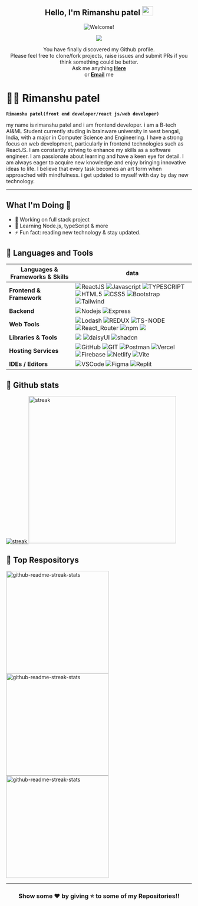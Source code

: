 <div align="center">
<h2> Hello, I'm Rimanshu patel <img src="https://user-images.githubusercontent.com/1303154/88677602-1635ba80-d120-11ea-84d8-d263ba5fc3c0.gif" width="30px" height='25px'></h2>
</div>

<div align="center"><img src="https://readme-typing-svg.herokuapp.com?color=%23FFD617&size=20&multiline=true&width=515&lines=Welcome+to+rimanshuPatel+Github+Profile" alt="Welcome!"/></div>

<p align="center">
<img  src="https://komarev.com/ghpvc/?username=rimanshupatel&color=brightgreen">
</p>

<p align="center"> You have finally discovered my Github profile. <br>
Please feel free to clone/fork projects, raise issues and submit PRs if you think something could be better. <br>
Ask me anything <a href="https://github.com/rimanshupatel/rimanshupatel/issues/new"><b>Here</b></a><br>
or <a href="mailto:rimanshupatel1@gmail.com" target='_blank'><b>Email</b></a> me</p>

# 🏄‍♂️ Rimanshu patel

**`Rimanshu patel(front end developer/react js/web developer)`**

my name is rimanshu patel and i am frontend developer. i am a B-tech AI&ML Student currently studing in brainware university in west bengal, India, with a major in Computer Science and Engineering. I have a strong focus on web development, particularly in frontend technologies such as ReactJS. I am constantly striving to enhance my skills as a software engineer.
I am passionate about learning and have a keen eye for detail. I am always eager to acquire new knowledge and enjoy bringing innovative ideas to life. I believe that every task becomes an art form when approached with mindfulness. i get updated to myself with day by day new technology.

---

## What I'm Doing 🦄

- 🔭 Working on full stack project
- 🌱 Learning Node.js, typeScript & more
- ⚡ Fun fact: reading new technology & stay updated.

## 🧰 Languages and Tools

| Languages & Frameworks & Skills | data                                                      |
| ----------------------------------------- | -------------------------------------------------------------- |
|  **Frontend & Framework**  | ![ReactJS](https://img.shields.io/badge/-ReactJS-%2361DAFB?style=for-the-badge&logo=react&logoColor=white) ![Javascript](https://img.shields.io/badge/JavaScript-F7DF1E.svg?style=for-the-badge&logo=javascript&logoColor=white) ![TYPESCRIPT](https://img.shields.io/badge/TypeScript-007ACC?style=for-the-badge&logo=typescript&logoColor=white) ![HTML5](https://img.shields.io/badge/-HTML5-E34F26?style=for-the-badge&logo=html5&logoColor=white) ![CSS5](https://img.shields.io/badge/CSS3-1572B6?style=for-the-badge&logo=css3&logoColor=white) ![Bootstrap](https://img.shields.io/badge/Bootstrap-563D7C?style=for-the-badge&logo=bootstrap&logoColor=white)  ![Tailwind](https://img.shields.io/badge/TailwindCSS-06B6D4?style=for-the-badge&logo=tailwindcss&logoColor=white)|
| **Backend** |![Nodejs](https://img.shields.io/badge/Node.js-43853D.svg?style=for-the-badge&logo=node.js&logoColor=white) ![Express](https://img.shields.io/badge/Express%20js-000000?style=for-the-badge&logo=express&logoColor=white)|
| **Web Tools**| ![Lodash](https://img.shields.io/badge/Lodash-3492FF?style=for-the-badge&logo=lodash&logoColor=white")  ![REDUX](https://img.shields.io/badge/Redux-593D88?style=for-the-badge&logo=redux&logoColor=white) ![TS-NODE](https://img.shields.io/badge/ts--node-3178C6?style=for-the-badge&logo=ts-node&logoColor=white)  ![React_Router](https://img.shields.io/badge/React_Router-CA4245?style=for-the-badge&logo=react-router&logoColor=white) ![npm](https://img.shields.io/badge/npm-CB3837?style=for-the-badge&logo=npm&logoColor=white)  ![](https://img.shields.io/badge/ESLint-4B3263?style=for-the-badge&logo=eslint&logoColor=white)|
| **Libraries & Tools**| ![](https://img.shields.io/badge/Material--UI-0081CB?style=for-the-badge&logo=material-ui&logoColor=white) ![daisyUI](https://img.shields.io/badge/daisyUI-1ad1a5?style=for-the-badge&logo=daisyui&logoColor=white) ![shadcn](https://img.shields.io/badge/shadcn%2Fui-000000?style=for-the-badge&logo=shadcnui&logoColor=white) |
| **Hosting Services** |![GitHub](https://img.shields.io/badge/GitHub-100000?style=for-the-badge&logo=github&logoColor=white) ![GIT](https://img.shields.io/badge/GIT-E44C30?style=for-the-badge&logo=git&logoColor=white) ![Postman](https://img.shields.io/badge/Postman-FF6C37?style=for-the-badge&logo=Postman&logoColor=white) ![Vercel](https://img.shields.io/badge/Vercel-000000?style=for-the-badge&logo=vercel&logoColor=white) ![Firebase](https://img.shields.io/badge/firebase-ffca28?style=for-the-badge&logo=firebase&logoColor=black)  ![Netlify](https://img.shields.io/badge/Netlify-00C7B7?style=for-the-badge&logo=netlify&logoColor=white) ![Vite](https://img.shields.io/badge/Vite-B73BFE?style=for-the-badge&logo=vite&logoColor=FFD62E) |
|**IDEs / Editors**|![VSCode](https://img.shields.io/badge/Visual_Studio_Code-0078D4?style=for-the-badge&logo=visual%20studio%20code&logoColor=white) ![Figma](https://img.shields.io/badge/Figma-F24E1E?style=for-the-badge&logo=figma&logoColor=white)  ![Replit](https://img.shields.io/badge/Replit-DD1200?style=for-the-badge&logo=Replit&logoColor=white)  |


## 🔎 Github stats 

<p align="left">
  <a href="https://github.com/rimanshupatel">      
<img title="stats" alt="streak"  src="https://github-readme-streak-stats.herokuapp.com/?user=rimanshupatel&theme=dark&hide_border=true&stroke=f53b3b"/>
</a> 

<a href="https://github.com/rimanshupatel">      
<img title="stats" alt="streak" width=400 src="https://github-readme-stats.vercel.app/api/top-langs/?username=rimanshupatel&theme=dark&hide_border=false&include_all_commits=false&count_private=false&layout=compact"/>
</a> 

<p/>
  
## 🚀 Top Respositorys 
  <p align="left">
     <a href="https://github.com/rimanshupatel/javascript-project"><img width="278" src="https://denvercoder1-github-readme-stats.vercel.app/api/pin/?username=rimanshupatel&repo=javascript-project&theme=react&bg_color=1F222E&title_color=F8D866&hide_border=true&icon_color=F8D866&show_icons=false" alt="github-readme-streak-stats"></a>
   <a href="https://github.com/rimanshupatel/WeatherApp-reactJs"><img width="278" src="https://denvercoder1-github-readme-stats.vercel.app/api/pin/?username=rimanshupatel&repo=WeatherApp-reactJs&theme=react&bg_color=1F222E&title_color=F8D866&hide_border=true&icon_color=F8D866&show_icons=false" alt="github-readme-streak-stats"></a>
   <a href="https://github.com/rimanshupatel/MovieWebsite-ReactJs"><img width="278" src="https://denvercoder1-github-readme-stats.vercel.app/api/pin/?username=rimanshupatel&repo=MovieWebsite-ReactJs&theme=react&bg_color=1F222E&title_color=F8D866&hide_border=true&icon_color=F8D866&show_icons=false" alt="github-readme-streak-stats"></a>


---
<h3 align="center">Show some ❤️ by giving ⭐ to some of my Repositories!!</h3>

